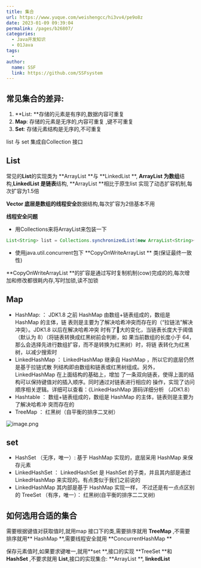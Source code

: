 ```yaml
---
title: 集合
url: https://www.yuque.com/weishengcc/hi3vv4/pe9o8z
date: 2023-01-09 09:39:04
permalink: /pages/b26807/
categories: 
  - Java开发知识
  - 01Java
tags: 
  - 
author: 
  name: SSF
  link: https://github.com/SSFsystem
---
```


<a name="gmQtf"></a>

## 常见集合的差异:

1. **List:  **存储的元素是有序的,数据内容可重复
2. **Map**:  存储的元素是无序的,内容可重复	,键不可重复
3. **Set**: 存储元素结构是无序的,不可重复

list 与 set 集成自Collection 接口 <a name="e9PxS"></a>

## List

常见的**List**的实现类为 **ArrayList  **与  **LinkedList  **, **ArrayList **为**数组**结构,**LinkedList  **是**链表**结构,
**ArrayList **相比于原生list 实现了动态扩容机制,每次扩容为1.5倍

**Vector **底层是数组的**线程安全**数据结构,每次扩容为2倍基本不用

**线程安全问题**

- ⽤Collections来将ArrayList来包装⼀下

```java
List<String> list = Collections.synchronizedList(new ArrayList<String>());
```

- 使用java.util.concurrent包下     **CopyOnWriteArrayList ** 类(保证最终一致性)

**CopyOnWriteArrayList  **的扩容是通过写时复制机制(cow)完成的的,每次增加和修改都很耗内存,写时加锁,读不加锁

<a name="orANT"></a>

## Map

- HashMap:  ： JDK1.8 之前 HashMap 由数组+链表组成的，数组是 HashMap 的主体，链 表则是主要为了解决哈希冲突⽽存在的（“拉链法”解决冲突）。JDK1.8 以后在解决哈希冲突 时有了᫾⼤的变化，当链表⻓度⼤于阈值（默认为 8）（将链表转换成红⿊树前会判断，如 果当前数组的⻓度⼩于 64，那么会选择先进⾏数组扩容，⽽不是转换为红⿊树）时，将链 表转化为红⿊树，以减少搜索时
- LinkedHashMap ： LinkedHashMap 继承⾃ HashMap ，所以它的底层仍然是基于拉链式散 列结构即由数组和链表或红⿊树组成。另外， LinkedHashMap 在上⾯结构的基础上，增加 了⼀条双向链表，使得上⾯的结构可以保持键值对的插⼊顺序。同时通过对链表进⾏相应的 操作，实现了访问顺序相关逻辑。详细可以查看：《LinkedHashMap 源码详细分析 （JDK1.8）
- Hashtable ： 数组+链表组成的，数组是 HashMap 的主体，链表则是主要为了解决哈希冲 突⽽存在的
- TreeMap ： 红⿊树（⾃平衡的排序⼆叉树）

![image.png](1648619805451-bd9ee6d9-5905-421e-9b7f-22638df8588d.png) <a name="HdhrX"></a>

## set

- HashSet （⽆序，唯⼀）: 基于 HashMap 实现的，底层采⽤ HashMap 来保存元素
- LinkedHashSet ： LinkedHashSet 是 HashSet 的⼦类，并且其内部是通过 LinkedHashMap 来实现的。有点类似于我们之前说的
- LinkedHashMap 其内部是基于 HashMap 实现⼀样， 不过还是有⼀点点区别的 TreeSet （有序，唯⼀）： 红⿊树(⾃平衡的排序⼆⼆叉树)

<a name="HZHDe"></a>

## 如何选用合适的集合

需要根据键值对获取值时,就用map 接口下的类,需要排序就用 **TreeMap**
,不需要排序就用** HashMap **,需要线程安全就用 **ConcurrentHashMap  **

保存元素值时,如果要求键唯一,就用**set **,接口的实现 **TreeSet **和 **HashSet** ,不要求就用 **List**,接口的实现集合: **ArrayList **, **linkedList**
